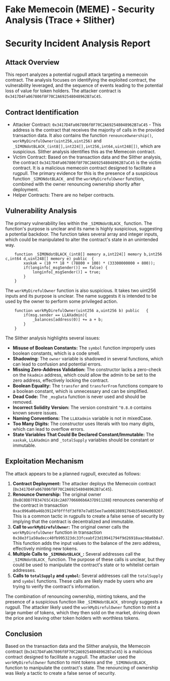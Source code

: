# Fake Memecoin (MEME) - Security Analysis (Trace + Slither)

# Security Incident Analysis Report

## Attack Overview
This report analyzes a potential rugpull attack targeting a memecoin contract. The analysis focuses on identifying the exploited contract, the vulnerability leveraged, and the sequence of events leading to the potential loss of value for token holders. The attacker contract is `0x3417D4Fa067806f8F70C2A692548048962B7aC45`.

## Contract Identification
- Attacker Contract: `0x3417D4Fa067806f8F70C2A692548048962B7aC45` - This address is the contract that receives the majority of calls in the provided transaction data. It also contains the function `renounceOwnership()`, `workMyDirefulOwner(uint256,uint256)` and `_SIMONdotBLACK_(int8[],int224[],int256,int64,uint248[])`, which are suspicious. Slither analysis identifies this as the Memecoin contract.
- Victim Contract: Based on the transaction data and the Slither analysis, the contract `0x3417D4Fa067806f8F70C2A692548048962B7aC45` is the victim contract. It is a malicious memecoin contract designed to facilitate a rugpull. The primary evidence for this is the presence of a suspicious function `_SIMONdotBLACK_` and the `workMyDirefulOwner` function, combined with the owner renouncing ownership shortly after deployment.
- Helper Contracts: There are no helper contracts.

## Vulnerability Analysis
The primary vulnerability lies within the `_SIMONdotBLACK_` function. The function's purpose is unclear and its name is highly suspicious, suggesting a potential backdoor. The function takes several array and integer inputs, which could be manipulated to alter the contract's state in an unintended way.

```solidity
    function _SIMONdotBLACK_(int8[] memory a,int224[] memory b,int256 c,int64 d,uint248[] memory e) public  {
        xaskak = (10 ** 18 * (78800 + 100) * (33300000000 + 800));
        if(longinfo[_msgSender()] == false) {
            longinfo[_msgSender()] = true;
        }
    }
```
The `workMyDirefulOwner` function is also suspicious. It takes two uint256 inputs and its purpose is unclear. The name suggests it is intended to be used by the owner to perform some privileged action.

```solidity
    function workMyDirefulOwner(uint256 a,uint256 b) public   {
        if(msg.sender == LLAXadmin){
            _balances[address(0)] += a + b;
        }
    }
```

The Slither analysis highlights several issues:

*   **Misuse of Boolean Constants:** The `symbol` function improperly uses boolean constants, which is a code smell.
*   **Shadowing:** The `owner` variable is shadowed in several functions, which can lead to confusion and potential errors.
*   **Missing Zero-Address Validation:** The constructor lacks a zero-check on the `hkadmin` address, which could allow the admin to be set to the zero address, effectively locking the contract.
*   **Boolean Equality:** The `transfer` and `transferFrom` functions compare to a boolean constant, which is unnecessary and can be simplified.
*   **Dead Code:** The `_msgData` function is never used and should be removed.
*   **Incorrect Solidity Version:** The version constraint `^0.8.0` contains known severe issues.
*   **Naming Conventions:** The `LLAXadmin` variable is not in mixedCase.
*   **Too Many Digits:** The constructor uses literals with too many digits, which can lead to overflow errors.
*   **State Variables That Could Be Declared Constant/Immutable:** The `xaskak`, `LLAXadmin` and `_totalSupply` variables should be constant or immutable.

## Exploitation Mechanism
The attack appears to be a planned rugpull, executed as follows:

1.  **Contract Deployment:** The attacker deploys the Memecoin contract (`0x3417D4Fa067806f8F70C2A692548048962B7aC45`).
2.  **Renounce Ownership:** The original owner (`0xBC0DD7FB34765C418c2A07706606b6A37D911288`) renounces ownership of the contract in transaction `0xac096a00a46b39124f0fffdf3df07e7a855ee7aeb0610891764b354d4e06926f`. This is a common tactic in rugpulls to create a false sense of security by implying that the contract is decentralized and immutable.
3.  **Call to `workMyDirefulOwner`:** The original owner calls the `workMyDirefulOwner` function in transaction `0x38e3f1a50adecc40fb995323dc33fceabf23d19941794f9d26918aac98a6b8a7`. This function adds the input values to the balance of the zero address, effectively minting new tokens.
4.  **Multiple Calls to `_SIMONdotBLACK_`:** Several addresses call the `_SIMONdotBLACK_` function. The purpose of these calls is unclear, but they could be used to manipulate the contract's state or to whitelist certain addresses.
5.  **Calls to `totalSupply` and `symbol`:** Several addresses call the `totalSupply` and `symbol` functions. These calls are likely made by users who are trying to verify the contract's information.

The combination of renouncing ownership, minting tokens, and the presence of a suspicious function like `_SIMONdotBLACK_` strongly suggests a rugpull. The attacker likely used the `workMyDirefulOwner` function to mint a large number of tokens, which they then sold on the market, driving down the price and leaving other token holders with worthless tokens.

## Conclusion
Based on the transaction data and the Slither analysis, the Memecoin contract (`0x3417D4Fa067806f8F70C2A692548048962B7aC45`) is a malicious contract designed to facilitate a rugpull. The attacker used the `workMyDirefulOwner` function to mint tokens and the `_SIMONdotBLACK_` function to manipulate the contract's state. The renouncing of ownership was likely a tactic to create a false sense of security.

